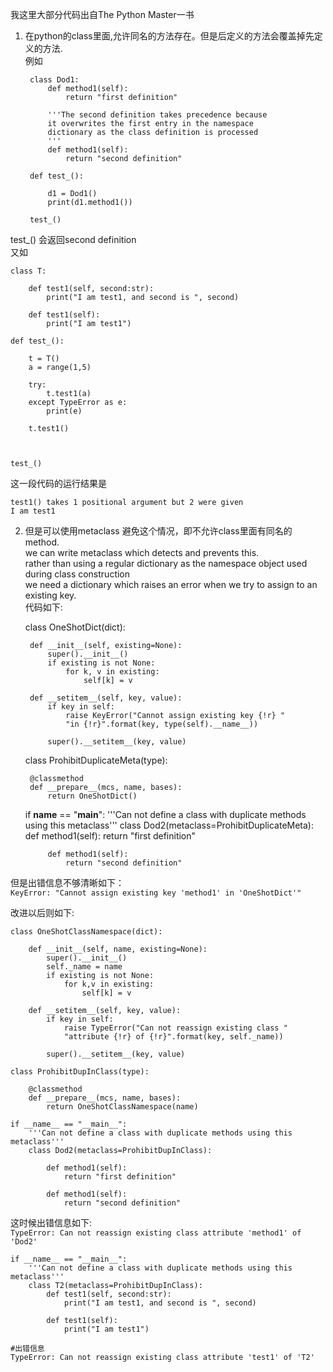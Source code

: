 我这里大部分代码出自The Python Master一书  

1. 在python的class里面,允许同名的方法存在。但是后定义的方法会覆盖掉先定义的方法.  
例如


        class Dod1:  
            def method1(self):
                return "first definition"
            
            '''The second definition takes precedence because
            it overwrites the first entry in the namespace 
            dictionary as the class definition is processed
            '''
            def method1(self):
                return "second definition"
            
        def test_():
            
            d1 = Dod1()
            print(d1.method1())

        test_()


test_() 会返回second definition  
又如  

    class T:
        
        def test1(self, second:str):
            print("I am test1, and second is ", second)
        
        def test1(self):
            print("I am test1")

    def test_():
        
        t = T()
        a = range(1,5)
        
        try:
            t.test1(a)
        except TypeError as e:
            print(e)
        
        t.test1()
        
        

    test_()

这一段代码的运行结果是  

    test1() takes 1 positional argument but 2 were given
    I am test1


2. 但是可以使用metaclass 避免这个情况，即不允许class里面有同名的method.  
we can write metaclass which detects and prevents this.  
rather than using a regular dictionary as the namespace object used during class construction  
we need a dictionary which raises an error when we try to assign to an  existing key.  
代码如下:  

    class OneShotDict(dict):
        
        def __init__(self, existing=None):
            super().__init__()
            if existing is not None:
                for k, v in existing:
                    self[k] = v
            
        def __setitem__(self, key, value):
            if key in self:
                raise KeyError("Cannot assign existing key {!r} " 
                "in {!r}".format(key, type(self).__name__))
        
            super().__setitem__(key, value)
        

    class ProhibitDuplicateMeta(type):
        
        @classmethod
        def __prepare__(mcs, name, bases):
            return OneShotDict()


    if __name__ == "__main__":
        '''Can not define a class with duplicate methods using this
        metaclass''' 
        class Dod2(metaclass=ProhibitDuplicateMeta):
            def method1(self): 
                return "first definition"
        
            def method1(self): 
                return "second definition"

但是出错信息不够清晰如下：  
`KeyError: "Cannot assign existing key 'method1' in 'OneShotDict'"`  

改进以后则如下:  

    class OneShotClassNamespace(dict):
        
        def __init__(self, name, existing=None):
            super().__init__()
            self._name = name
            if existing is not None:
                for k,v in existing:
                    self[k] = v
        
        def __setitem__(self, key, value):
            if key in self:
                raise TypeError("Can not reassign existing class "
                "attribute {!r} of {!r}".format(key, self._name))
        
            super().__setitem__(key, value)

    class ProhibitDupInClass(type):
        
        @classmethod
        def __prepare__(mcs, name, bases):
            return OneShotClassNamespace(name)

    if __name__ == "__main__":
        '''Can not define a class with duplicate methods using this metaclass'''
        class Dod2(metaclass=ProhibitDupInClass):
            
            def method1(self):
                return "first definition"
            
            def method1(self):
                return "second definition"

这时候出错信息如下:  
`TypeError: Can not reassign existing class attribute 'method1' of 'Dod2'`

    if __name__ == "__main__":
        '''Can not define a class with duplicate methods using this metaclass'''
        class T2(metaclass=ProhibitDupInClass):
            def test1(self, second:str):
                print("I am test1, and second is ", second)
            
            def test1(self):
                print("I am test1")

    #出错信息
    TypeError: Can not reassign existing class attribute 'test1' of 'T2'

